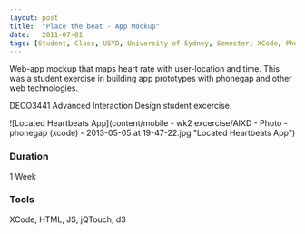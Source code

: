```yaml
---
layout: post
title:  "Place the beat - App Mockup"
date:   2011-07-01
tags: [Student, Class, USYD, University of Sydney, Semester, XCode, PhoneGap, Web, iOS, Mobile, iPhone, Mockup, Prototype, Heartbeats, GPS, Location, d3, AIXD, DECO3441]
---
```


Web-app mockup that maps heart rate with user-location and time. 
This was a student exercise in building app prototypes with phonegap and other web technologies.

DECO3441 Advanced Interaction Design student excercise.

![Located Heartbeats App](content/mobile - wk2 excercise/AIXD - Photo - phonegap (xcode) - 2013-05-05 at 19-47-22.jpg "Located Heartbeats App")

### Duration
1 Week

### Tools
XCode, HTML, JS, jQTouch, d3
